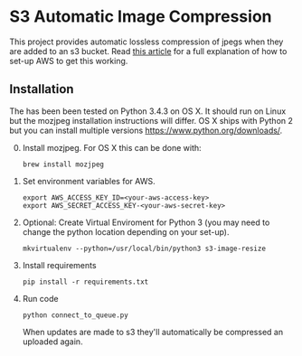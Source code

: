 # S3 Automatic Image Compression

This project provides automatic lossless compression of jpegs when they are added to an s3 bucket. Read [this article](http://petegraham.co.uk/s3-automatic-image-compression/) for a full explanation of how to set-up AWS to get this working.

## Installation

The has been been tested on Python 3.4.3 on OS X. It should run on Linux but the mozjpeg installation instructions will differ. OS X ships with Python 2 but you can install multiple versions https://www.python.org/downloads/.

0.  Install mozjpeg. For OS X this can be done with:
    ```
    brew install mozjpeg
    ```

1.  Set environment variables for AWS.
    ```
    export AWS_ACCESS_KEY_ID=<your-aws-access-key>
    export AWS_SECRET_ACCESS_KEY-<your-aws-secret-key>
    ```

2.  Optional: Create Virtual Enviroment for Python 3 (you may need to  change the python location depending on your set-up).
    ```
    mkvirtualenv --python=/usr/local/bin/python3 s3-image-resize
    ```

3.  Install requirements
    ```
    pip install -r requirements.txt
    ```

4.  Run code
    ```
    python connect_to_queue.py
    ```
    When updates are made to s3 they'll automatically be compressed an uploaded again.
